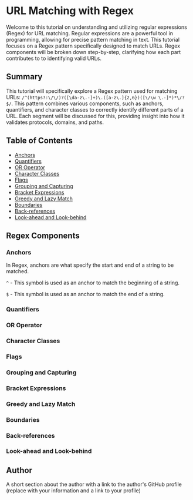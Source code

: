 # URL Matching with Regex

Welcome to this tutorial on understanding and utilizing regular expressions (Regex) for URL matching. Regular expressions are a powerful tool in programming, allowing for precise pattern matching in text. This tutorial focuses on a Regex pattern specifically designed to match URLs. Regex components will be broken down step-by-step, clarifying how each part contributes to to identifying valid URLs.

## Summary

This tutorial will specifically explore a Regex pattern used for matching URLs: `/^(https?:\/\/)?([\da-z\.-]+)\.([a-z\.]{2,6})([\/\w \.-]*)*\/?$/`. This pattern combines various components, such as anchors, quantifiers, and character classes to correctly identify different parts of a URL. Each segment will be discussed for this, providing insight into how it validates protocols, domains, and paths.

## Table of Contents

- [Anchors](#anchors)
- [Quantifiers](#quantifiers)
- [OR Operator](#or-operator)
- [Character Classes](#character-classes)
- [Flags](#flags)
- [Grouping and Capturing](#grouping-and-capturing)
- [Bracket Expressions](#bracket-expressions)
- [Greedy and Lazy Match](#greedy-and-lazy-match)
- [Boundaries](#boundaries)
- [Back-references](#back-references)
- [Look-ahead and Look-behind](#look-ahead-and-look-behind)

## Regex Components

### Anchors

In Regex, anchors are what specify the start and end of a string to be matched. 

`^` - This symbol is used as an anchor to match the beginning of a string.

`$` - This symbol is used as an anchor to match the end of a string.


### Quantifiers

### OR Operator

### Character Classes

### Flags

### Grouping and Capturing

### Bracket Expressions

### Greedy and Lazy Match

### Boundaries

### Back-references

### Look-ahead and Look-behind

## Author

A short section about the author with a link to the author's GitHub profile (replace with your information and a link to your profile)
